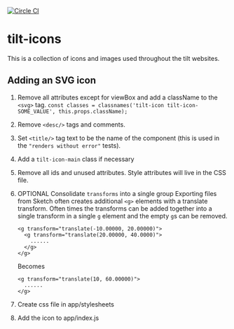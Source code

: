 [![Circle CI](https://circleci.com/gh/Crowdtilt/tilt-images.svg?style=svg)](https://circleci.com/gh/Crowdtilt/tilt-images)

# tilt-icons

This is a collection of icons and images used throughout the tilt websites.


## Adding an SVG icon

1. Remove all attributes except for viewBox and add a className to the `<svg>` tag.
    `const classes = classnames('tilt-icon tilt-icon-SOME_VALUE', this.props.className);`

2. Remove `<desc/>` tags and comments.
3. Set `<title/>` tag text to be the name of the component (this is used in the `"renders without error"` tests).
4. Add a `tilt-icon-main` class if necessary
5. Remove all ids and unused attributes. Style attributes will live in the CSS file.
6. OPTIONAL Consolidate `transforms` into a single group
    Exporting files from Sketch often creates additional `<g>` elements with a translate transform. Often times the transforms can be added together into a single transform in a single `g` element and the empty `g`s can be removed.

    ```
    <g transform="translate(-10.00000, 20.00000)">
      <g transform="translate(20.00000, 40.0000)">
        ......
      </g>
    </g>
    ```

    Becomes

    ```
    <g transform="translate(10, 60.00000)">
      ......
    </g>
    ```

7. Create css file in app/stylesheets
8. Add the icon to app/index.js
